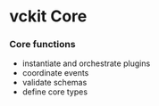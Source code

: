# vckit Core

### Core functions

- instantiate and orchestrate plugins
- coordinate events
- validate schemas
- define core types
